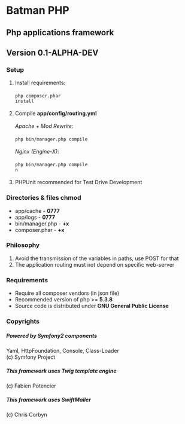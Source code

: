 # Batman PHP

## Php applications framework
## Version 0.1-ALPHA-DEV

### Setup
1. Install requirements: <br>
<br><code>php composer.phar install</code><br><br>
2. Compile <b>app/config/routing.yml</b><br>
<br><i>Apache + Mod Rewrite</i>:<br><br><code>php bin/manager.php compile</code><br>
<br><i>Nginx (Engine-X)</i>:<br><br><code>php bin/manager.php compile n</code><br><br>
3. PHPUnit recommended for Test Drive Development

### Directories & files chmod
* app/cache - <b>0777</b>
* app/logs - <b>0777</b>
* bin/manager.php - <b>+x</b>
* composer.phar - <b>+x</b>

### Philosophy
1. Avoid the transmission of the variables in paths, use POST for that
2. The application routing must not depend on specific web-server

### Requirements
+ Require all composer vendors (in json file)
+ Recommended version of php >= <b>5.3.8</b>
+ Source code is distributed under <b>GNU General Public License</b>

### Copyrights
##### Powered by Symfony2 components
Yaml, HttpFoundation, Console, Class-Loader<br>
(c) Symfony Project 

##### This framework uses Twig template engine
(c) Fabien Potencier

##### This framework uses SwiftMailer
(c) Chris Corbyn